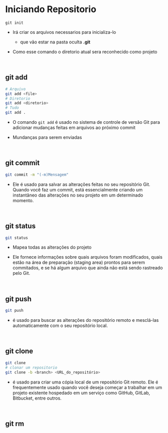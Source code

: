 # Iniciando Repositorio

```git
git init
```

* Irá criar os arquivos necessarios para inicializa-lo
  
  * que vão estar na pasta oculta **.git** 

* Como esse comando o diretorio atual sera reconhecido como projeto

&nbsp;

## git add

```bash
# Arquivo 
git add <file>
# Diretorio
git add <diretorio> 
# Tudo
git add . 
```

* O comando `git add` é usado no sistema de controle de versão Git para adicionar mudanças feitas em arquivos ao próximo commit

* Mundanças para serem enviadas

&nbsp;

## git commit

```bash
git commit -m "(-m)Mensagem"
```

* Ele é usado para salvar as alterações feitas no seu repositório Git. Quando você faz um commit, está essencialmente criando um instantâneo das alterações no seu projeto em um determinado momento.

&nbsp;

## git status

```bash
git status
```

* Mapea todas as alterações do projeto

* Ele fornece informações sobre quais arquivos foram modificados, quais estão na área de preparação (staging area) prontos para serem commitados, e se há algum arquivo que ainda não está sendo rastreado pelo Git.

&nbsp;

## git push

```bash
git push
```

* é usado para buscar as alterações do repositório remoto e mesclá-las automaticamente com o seu repositório local.

&nbsp;

## git clone

```bash
git clone
# clonar um repositorio
git clone -b <branch> <URL_do_repositório>
```

* é usado para criar uma cópia local de um repositório Git remoto. Ele é frequentemente usado quando você deseja começar a trabalhar em um projeto existente hospedado em um serviço como GitHub, GitLab, Bitbucket, entre outros.

&nbsp;

## git rm
